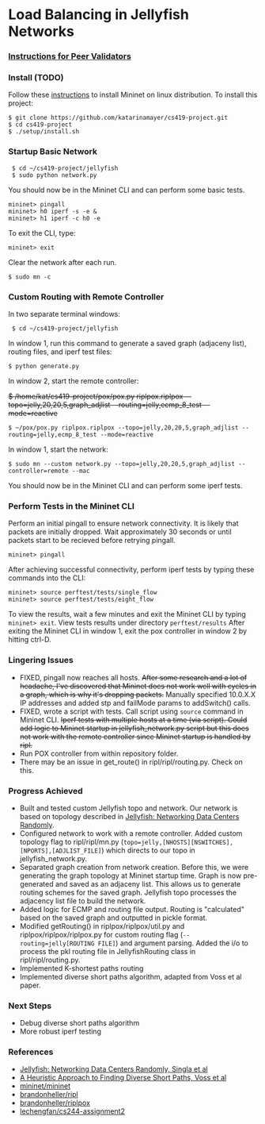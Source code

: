 # Load Balancing in Jellyfish Networks


### [Instructions for Peer Validators](https://docs.google.com/document/d/1gw0bQXfTPnE98h_51koCD04AAzTgu5nammc-pARR2Jw/edit?usp=sharing)

### Install (TODO)
Follow these [instructions](http://mininet.org/download/#option-2-native-installation-from-source) to install Mininet on linux distribution. To install this project:
``` code
$ git clone https://github.com/katarinamayer/cs419-project.git
$ cd cs419-project
$ ./setup/install.sh 
```

### Startup Basic Network
``` code
 $ cd ~/cs419-project/jellyfish
 $ sudo python network.py
 ```
You should now be in the Mininet CLI and can perform some basic tests.

``` code
mininet> pingall
mininet> h0 iperf -s -e &
mininet> h1 iperf -c h0 -e
```
To exit the CLI, type:
``` code
mininet> exit

```
Clear the network after each run. 
``` code
$ sudo mn -c
```

### Custom Routing with Remote Controller

In two separate terminal windows:
``` code
 $ cd ~/cs419-project/jellyfish
 ```
In window 1, run this command to generate a saved graph (adjaceny list), routing files, and iperf test files:
``` code
$ python generate.py
```
In window 2, start the remote controller:

~~$ /home/kat/cs419-project/pox/pox.py riplpox.riplpox --topo=jelly,20,20,5,graph_adjlist --routing=jelly,ecmp_8_test --mode=reactive~~
``` code
$ ~/pox/pox.py riplpox.riplpox --topo=jelly,20,20,5,graph_adjlist --routing=jelly,ecmp_8_test --mode=reactive
```

In window 1, start the network:
``` code
$ sudo mn --custom network.py --topo=jelly,20,20,5,graph_adjlist --controller=remote --mac
```

You should now be in the Mininet CLI and can perform some iperf tests.

### Perform Tests in the Mininet CLI

Perform an initial pingall to ensure network connectivity. It is likely that packets are initially dropped. Wait approximately 30 seconds or until packets start to be recieved before retrying pingall.
``` code
mininet> pingall
```

After achieving successful connectivity, perform iperf tests by typing these commands into the CLI:
``` code
mininet> source perftest/tests/single_flow
mininet> source perftest/tests/eight_flow
```

To view the results, wait a few minutes and exit the Mininet CLI by typing ``` mininet> exit ```. View tests results under directory ``` perftest/results ``` After exiting the Mininet CLI in window 1, exit the pox controller in window 2 by hitting ctrl-D.



### Lingering Issues
- FIXED, pingall now reaches all hosts. ~~After some research and a lot of headache, I've discovered that Mininet does not work well with cycles in a graph, which is why it's dropping packets.~~ Manually specified 10.0.X.X IP addresses and added stp and failMode params to addSwitch() calls.
- FIXED, wrote a script with tests. Call script using ``` source ``` command in Mininet CLI. ~~Iperf tests with multiple hosts at a time (via script). Could add logic to Mininet startup in jellyfish_network.py script but this does not work with the remote controller since Mininet startup is handled by ripl.~~
- Run POX controller from within repository folder.
- There may be an issue in get_route() in ripl/ripl/routing.py. Check on this.

### Progress Achieved
- Built and tested custom Jellyfish topo and network. Our network is based on topology described in [Jellyfish: Networking Data Centers Randomly](https://www.usenix.org/system/files/conference/nsdi12/nsdi12-final82.pdf).
- Configured network to work with a remote controller. Added custom topology flag to ripl/ripl/mn.py (``` topo=jelly,[NHOSTS][NSWITCHES],[NPORTS],[ADJLIST_FILE] ```) which directs to our topo in jellyfish_network.py.
- Separated graph creation from network creation. Before this, we were generating the graph topology at Mininet startup time. Graph is now pre-generated and saved as an adjaceny list. This allows us to generate routing schemes for the saved graph. Jellyfish topo processes the adjacency list file to build the network.
- Added logic for ECMP and routing file output. Routing is "calculated" based on the saved graph and outputted in pickle format.
- Modified getRouting() in riplpox/riplpox/util.py and riplpox/riplpox/riplpox.py for custom routing flag (```--routing=jelly[ROUTING FILE]```) and argument parsing. Added the i/o to process the pkl routing file in JellyfishRouting class in ripl/ripl/routing.py.
- Implemented K-shortest paths routing
- Implemented diverse short paths algorithm, adapted from Voss et al paper.

### Next Steps
- Debug diverse short paths algorithm
- More robust iperf testing


### References
- [Jellyfish: Networking Data Centers Randomly, Singla et al](https://www.usenix.org/system/files/conference/nsdi12/nsdi12-final82.pdf)
- [A Heuristic Approach to Finding Diverse Short Paths, Voss et al](https://ieeexplore.ieee.org/stamp/stamp.jsp?tp=&arnumber=7139774)
- [mininet/mininet](https://github.com/mininet/mininet)
- [brandonheller/ripl](https://github.com/brandonheller/ripl)
- [brandonheller/riplpox](https://github.com/brandonheller/riplpox)
- [lechengfan/cs244-assignment2](https://github.com/lechengfan/cs244-assignment2)

